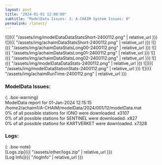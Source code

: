 ```yaml
---
layout: post
title: "2024-01-01 12:00:00"
subtitle: "ModelData Issues: 3; A-CHAIM System Issues: 0"
permalink: /latest/
---
```


![]({{ "/assets/img/modelDataDataStatsShort-2400112.png" | relative_url }})
![]({{ "/assets/img/achaimDataStatsShort-2400112.png" | relative_url }})
![]({{ "/assets/img/achaimDataStatsLong00-2400112.png" | relative_url }})
![]({{ "/assets/img/achaimDataStatsLong01-2400112.png" | relative_url }})
![]({{ "/assets/img/achaimDataStatsLong02-2400112.png" | relative_url }})
![]({{ "/assets/img/modelDataDataStats-2400112.png" | relative_url }})
![]({{ "/assets/img/modelDataStationStats-2400112.png" | relative_url }})
![]({{ "/assets/img/achaimRunTime-2400112.png" | relative_url }})


### ModelData Issues:  
  
{: .box-warning}  
 ModelData report for 01-Jan-2024 12:15:15   
 /home2/achaim1/A-CHAIM/modelData/2024/001/12/modelData.mat   
 0% of all possible stations for IONO were downloaded. x3107   
 0% of all possible stations for SENTINEL were downloaded. x827   
 0% of all possible stations for KARTVERKET were downloaded. x7328   
  


### Logs:  
  
{: .box-note}  
[Logs.zip]({{ "/assets/other/logs.zip" | relative_url }})  
[Log Info]({{ "/logInfo" | relative_url }})  

